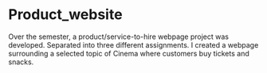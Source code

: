 # Product_website

Over the semester, a product/service-to-hire webpage project was developed. Separated into three different assignments. I created a webpage surrounding a selected topic of Cinema where customers buy tickets and snacks.
